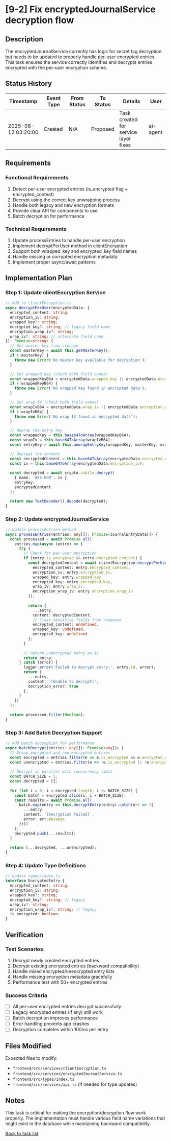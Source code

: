 # [9-2] Fix encryptedJournalService decryption flow

## Description

The encryptedJournalService currently has logic for secret tag decryption but needs to be updated to properly handle per-user encrypted entries. This task ensures the service correctly identifies and decrypts entries encrypted with the per-user encryption scheme.

## Status History

| Timestamp | Event Type | From Status | To Status | Details | User |
|-----------|------------|-------------|-----------|---------|------|
| 2025-08-12 03:20:00 | Created | N/A | Proposed | Task created for service layer fixes | ai-agent |

## Requirements

### Functional Requirements
1. Detect per-user encrypted entries (is_encrypted flag + encrypted_content)
2. Decrypt using the correct key unwrapping process
3. Handle both legacy and new encryption formats
4. Provide clear API for components to use
5. Batch decryption for performance

### Technical Requirements
1. Update processEntries to handle per-user encryption
2. Implement decryptPerUser method in clientEncryption
3. Support both wrapped_key and encrypted_key field names
4. Handle missing or corrupted encryption metadata
5. Implement proper async/await patterns

## Implementation Plan

### Step 1: Update clientEncryption Service
```typescript
// Add to clientEncryption.ts
async decryptPerUser(encryptedData: {
  encrypted_content: string;
  encryption_iv: string;
  wrapped_key?: string;
  encrypted_key?: string; // legacy field name
  encryption_wrap_iv?: string;
  wrap_iv?: string; // alternate field name
}): Promise<string> {
  // Get master key from storage
  const masterKey = await this.getMasterKey();
  if (!masterKey) {
    throw new Error('No master key available for decryption');
  }

  // Get wrapped key (check both field names)
  const wrappedKeyB64 = encryptedData.wrapped_key || encryptedData.encrypted_key;
  if (!wrappedKeyB64) {
    throw new Error('No wrapped key found in encrypted data');
  }

  // Get wrap IV (check both field names)
  const wrapIvB64 = encryptedData.wrap_iv || encryptedData.encryption_wrap_iv;
  if (!wrapIvB64) {
    throw new Error('No wrap IV found in encrypted data');
  }

  // Unwrap the entry key
  const wrappedKey = this.base64ToArray(wrappedKeyB64);
  const wrapIv = this.base64ToArray(wrapIvB64);
  const entryKey = await this.unwrapEntryKey(wrappedKey, masterKey, wrapIv);

  // Decrypt the content
  const encryptedContent = this.base64ToArray(encryptedData.encrypted_content);
  const iv = this.base64ToArray(encryptedData.encryption_iv);
  
  const decrypted = await crypto.subtle.decrypt(
    { name: 'AES-GCM', iv },
    entryKey,
    encryptedContent
  );

  return new TextDecoder().decode(decrypted);
}
```

### Step 2: Update encryptedJournalService
```typescript
// Update processEntries method
async processEntries(entries: any[]): Promise<JournalEntryData[]> {
  const processed = await Promise.all(
    entries.map(async (entry) => {
      try {
        // Check for per-user encryption
        if (entry.is_encrypted && entry.encrypted_content) {
          const decryptedContent = await clientEncryption.decryptPerUser({
            encrypted_content: entry.encrypted_content,
            encryption_iv: entry.encryption_iv,
            wrapped_key: entry.wrapped_key,
            encrypted_key: entry.encrypted_key,
            wrap_iv: entry.wrap_iv,
            encryption_wrap_iv: entry.encryption_wrap_iv
          });
          
          return {
            ...entry,
            content: decryptedContent,
            // Clear sensitive fields from response
            encrypted_content: undefined,
            wrapped_key: undefined,
            encrypted_key: undefined
          };
        }
        
        // Return unencrypted entry as-is
        return entry;
      } catch (error) {
        logger.error('Failed to decrypt entry:', entry.id, error);
        return {
          ...entry,
          content: '[Unable to decrypt]',
          decryption_error: true
        };
      }
    })
  );
  
  return processed.filter(Boolean);
}
```

### Step 3: Add Batch Decryption Support
```typescript
// Add batch decryption for performance
async batchDecrypt(entries: any[]): Promise<any[]> {
  // Group encrypted and non-encrypted entries
  const encrypted = entries.filter(e => e.is_encrypted && e.encrypted_content);
  const unencrypted = entries.filter(e => !e.is_encrypted || !e.encrypted_content);
  
  // Decrypt in parallel with concurrency limit
  const BATCH_SIZE = 5;
  const decrypted = [];
  
  for (let i = 0; i < encrypted.length; i += BATCH_SIZE) {
    const batch = encrypted.slice(i, i + BATCH_SIZE);
    const results = await Promise.all(
      batch.map(entry => this.decryptEntry(entry).catch(err => ({
        ...entry,
        content: '[Decryption failed]',
        error: err.message
      })))
    );
    decrypted.push(...results);
  }
  
  return [...decrypted, ...unencrypted];
}
```

### Step 4: Update Type Definitions
```typescript
// Update types/index.ts
interface EncryptedEntry {
  encrypted_content: string;
  encryption_iv: string;
  wrapped_key?: string;
  encrypted_key?: string; // legacy
  wrap_iv?: string;
  encryption_wrap_iv?: string; // legacy
  is_encrypted: boolean;
}
```

## Verification

### Test Scenarios
1. Decrypt newly created encrypted entries
2. Decrypt existing encrypted entries (backward compatibility)
3. Handle mixed encrypted/unencrypted entry lists
4. Handle missing encryption metadata gracefully
5. Performance test with 50+ encrypted entries

### Success Criteria
- [ ] All per-user encrypted entries decrypt successfully
- [ ] Legacy encrypted entries (if any) still work
- [ ] Batch decryption improves performance
- [ ] Error handling prevents app crashes
- [ ] Decryption completes within 100ms per entry

## Files Modified

Expected files to modify:
- `frontend/src/services/clientEncryption.ts`
- `frontend/src/services/encryptedJournalService.ts`
- `frontend/src/types/index.ts`
- `frontend/src/services/api.ts` (if needed for type updates)

## Notes

This task is critical for making the encryption/decryption flow work properly. The implementation must handle various field name variations that might exist in the database while maintaining backward compatibility.

[Back to task list](./tasks.md)
